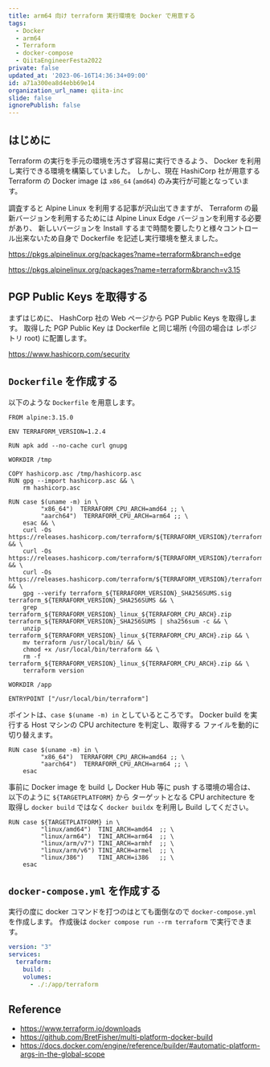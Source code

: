 ```yaml
---
title: arm64 向け terraform 実行環境を Docker で用意する
tags:
  - Docker
  - arm64
  - Terraform
  - docker-compose
  - QiitaEngineerFesta2022
private: false
updated_at: '2023-06-16T14:36:34+09:00'
id: a71a300ea8d4ebb69e14
organization_url_name: qiita-inc
slide: false
ignorePublish: false
---
```


## はじめに

Terraform の実行を手元の環境を汚さず容易に実行できるよう、 Docker を利用し実行できる環境を構築していました。
しかし、現在 HashiCorp 社が用意する Terraform の Docker image は `x86_64` (`amd64`) のみ実行が可能となっています。

調査すると Alpine Linux を利用する記事が沢山出てきますが、
Terraform の最新バージョンを利用するためには Alpine Linux Edge バージョンを利用する必要があり、
新しいバージョンを Install するまで時間を要したりと様々コントロール出来ないため自身で Dockerfile を記述し実行環境を整えました。

https://pkgs.alpinelinux.org/packages?name=terraform&branch=edge

https://pkgs.alpinelinux.org/packages?name=terraform&branch=v3.15

## PGP Public Keys を取得する

まずはじめに、 HashCorp 社の Web ページから PGP Public Keys を取得します。
取得した PGP Public Key は Dockerfile と同じ場所 (今回の場合は レポジトリ root) に配置します。

https://www.hashicorp.com/security

## `Dockerfile` を作成する

以下のような `Dockerfile` を用意します。

```dockerfile:Dockerfile
FROM alpine:3.15.0

ENV TERRAFORM_VERSION=1.2.4

RUN apk add --no-cache curl gnupg

WORKDIR /tmp

COPY hashicorp.asc /tmp/hashicorp.asc
RUN gpg --import hashicorp.asc && \
    rm hashicorp.asc

RUN case $(uname -m) in \
         "x86_64")  TERRAFORM_CPU_ARCH=amd64 ;; \
         "aarch64")  TERRAFORM_CPU_ARCH=arm64 ;; \
    esac && \
    curl -Os https://releases.hashicorp.com/terraform/${TERRAFORM_VERSION}/terraform_${TERRAFORM_VERSION}_linux_${TERRAFORM_CPU_ARCH}.zip && \
    curl -Os https://releases.hashicorp.com/terraform/${TERRAFORM_VERSION}/terraform_${TERRAFORM_VERSION}_SHA256SUMS && \
    curl -Os https://releases.hashicorp.com/terraform/${TERRAFORM_VERSION}/terraform_${TERRAFORM_VERSION}_SHA256SUMS.sig && \
    gpg --verify terraform_${TERRAFORM_VERSION}_SHA256SUMS.sig terraform_${TERRAFORM_VERSION}_SHA256SUMS && \
    grep terraform_${TERRAFORM_VERSION}_linux_${TERRAFORM_CPU_ARCH}.zip terraform_${TERRAFORM_VERSION}_SHA256SUMS | sha256sum -c && \
    unzip terraform_${TERRAFORM_VERSION}_linux_${TERRAFORM_CPU_ARCH}.zip && \
    mv terraform /usr/local/bin/ && \
    chmod +x /usr/local/bin/terraform && \
    rm -f terraform_${TERRAFORM_VERSION}_linux_${TERRAFORM_CPU_ARCH}.zip && \
    terraform version

WORKDIR /app

ENTRYPOINT ["/usr/local/bin/terraform"]
```

ポイントは、`case $(uname -m) in` としているところです。
Docker build を実行する Host マシンの CPU architecture を判定し、取得する ファイルを動的に切り替えます。

```dockerfile:Dockerfile
RUN case $(uname -m) in \
         "x86_64")  TERRAFORM_CPU_ARCH=amd64 ;; \
         "aarch64")  TERRAFORM_CPU_ARCH=arm64 ;; \
    esac
```

事前に Docker image を build し Docker Hub 等に push する環境の場合は、
以下のように `${TARGETPLATFORM}` から ターゲットとなる CPU architecture を取得し `docker build` ではなく `docker buildx` を利用し Build してください。

```dockerfile:Dockerfile
RUN case ${TARGETPLATFORM} in \
         "linux/amd64")  TINI_ARCH=amd64  ;; \
         "linux/arm64")  TINI_ARCH=arm64  ;; \
         "linux/arm/v7") TINI_ARCH=armhf  ;; \
         "linux/arm/v6") TINI_ARCH=armel  ;; \
         "linux/386")    TINI_ARCH=i386   ;; \
    esac
```

## `docker-compose.yml` を作成する

実行の度に docker コマンドを打つのはとても面倒なので `docker-compose.yml` を作成します。
作成後は `docker compose run --rm terraform` で実行できます。

```yml:docker-compose.yml
version: "3"
services:
  terraform:
    build: .
    volumes:
      - ./:/app/terraform
```

## Reference

- https://www.terraform.io/downloads
- https://github.com/BretFisher/multi-platform-docker-build
- https://docs.docker.com/engine/reference/builder/#automatic-platform-args-in-the-global-scope

